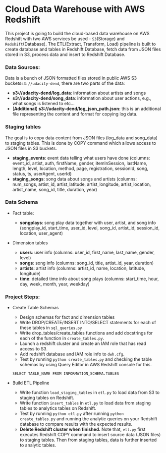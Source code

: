 # Cloud Data Warehouse with AWS Redshift
This project is going to build the cloud-based data warehouse on AWS Redshift with two AWS services be used - ``S3``(Storage) and ``Redshift``(Database). The ETL(Extract, Transform, Load) pipeline is built to create database and tables in Redshift Database, fetch data from JSON files stored in S3, process data and insert to Redshift Database.

### Data Sources:
Data is a bunch of JSON formatted files stored in public AWS S3 buckets``s3://udacity-dend``, there are two parts of the data:
* **s3://udacity-dend/log_data**: information about artists and songs
* **s3://udacity-dend/song_data**: information about user actions, e.g., what songs is listened to etc...
* **[Additional] s3://udacity-dend/log_json_path.json**: this is an additional file representing the content and format for copying log data.

### Staging tables
The goal is to copy data content from JSON files (log_data and song_data) to staging tables. This is done by COPY command which allows access to JSON files in S3 buckets.

* **staging_events**: event data telling what users have done (columns: event_id, artist, auth, firstName, gender, itemInSession, lastName, length, level, location, method, page, registration, sessionId, song, status, ts, userAgent, userId)
* **staging_songs**: song data about songs and artists (columns: num_songs, artist_id, artist_latitude, artist_longitude, artist_location, artist_name, song_id, title, duration, year)

### Data Schema

- Fact table:
	- **songplays**: song play data together with user, artist, and song info (songplay_id, start_time, user_id, level, song_id, artist_id, session_id, location, user_agent)

- Dimension tables
	- **users**: user info (columns: user_id, first_name, last_name, gender, level)
	- **songs**: song info (columns: song_id, title, artist_id, year, duration)
	- **artists**: artist info (columns: artist_id, name, location, latitude, longitude)
	- **time**: detailed time info about song plays (columns: start_time, hour, day, week, month, year, weekday)

### Project Steps:

- Create Table Schemas
	- Design schemas for fact and dimension tables
	- Write DROP/CREATE/INSERT INTO/SELECT statements for each of these tables in ``sql_queries.py``
	- Write drop_tables/create_tables functions and add docstrings for each of the function in ``create_tables.py``. 
	- Launch a redshift cluster and create an IAM role that has read access to S3.
	- Add redshift database and IAM role info to ``dwh.cfg``.
	- Test by running ``python create_tables.py`` and checking the table schemas by using Query Editor in AWS Redshift console for this.
	```
	SELECT TABLE_NAME FROM INFORMATION_SCHEMA.TABLES
	```

- Build ETL Pipeline
	- Write function `load_staging_tables` in ``etl.py`` to load data from S3 to staging tables on Redshift.
	- Write function `insert_tables` in ``etl.py`` to load data from staging tables to analytics tables on Redshift.
	- Test by running ``python etl.py`` after running ``python create_tables.py`` and running the analytic queries on your Redshift database to compare results with the expected results.
	- **Delete Redshift cluster when finished.**
Note that, ``etl.py`` first executes Redshift COPY command to insert source data (JSON files) to staging tables. Then from staging tables, data is further inserted to analytic tables.